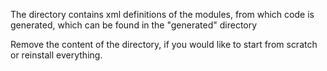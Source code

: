 The directory contains xml definitions of the modules, from which code is generated, which can be found in the "generated" directory

Remove the content of the directory, if you would like to start from scratch or reinstall everything.